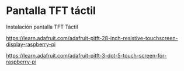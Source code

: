# Pantalla TFT táctil

Instalación pantalla TFT Táctil



https://learn.adafruit.com/adafruit-pitft-28-inch-resistive-touchscreen-display-raspberry-pi

https://learn.adafruit.com/adafruit-pitft-3-dot-5-touch-screen-for-raspberry-pi 